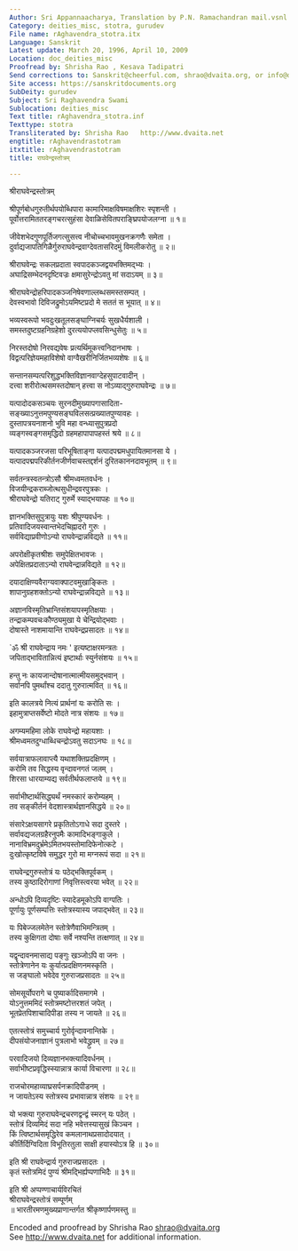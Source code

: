 ```yaml
---
Author: Sri Appannaacharya, Translation by P.N. Ramachandran mail.vsnl.net pnramchandran@vsnl.net
Category: deities_misc, stotra, gurudev
File name: rAghavendra_stotra.itx
Language: Sanskrit
Latest update: March 20, 1996, April 10, 2009
Location: doc_deities_misc
Proofread by: Shrisha Rao , Kesava Tadipatri
Send corrections to: Sanskrit@cheerful.com, shrao@dvaita.org, or info@dvaita.org
Site access: https://sanskritdocuments.org
SubDeity: gurudev
Subject: Sri Raghavendra Swami
Sublocation: deities_misc
Text title: rAghavendra_stotra.inf
Texttype: stotra
Transliterated by: Shrisha Rao   http://www.dvaita.net
engtitle: rAghavendrastotram
itxtitle: rAghavendrastotram
title: राघवेन्द्रस्तोत्रम्

---
```

  
 श्रीराघवेन्द्रस्तोत्रम्   
  
श्रीपूर्णबोधगुरुतीर्थपयोब्धिपारा कामारिमाक्षविषमाक्षशिरः स्पृशन्ती ।  
पूर्वोत्तरामिततरङ्गचरत्सुहंसा देवाळिसेवितपराङ्घ्रिपयोजलग्ना ॥ १॥  
  
जीवेशभेदगुणपूर्तिजगत्सुसत्त्व नीचोच्चभावमुखनक्रगणैः समेता ।  
दुर्वाद्यजापतिगिळैर्गुरुराघवेन्द्रवाग्देवतासरिदमुं विमलीकरोतु ॥ २॥  
  
श्रीराघवेन्द्रः सकलप्रदाता स्वपादकञ्जद्वयभक्तिमद्भ्यः ।  
अघाद्रिसम्भेदनदृष्टिवज्रः क्षमासुरेन्द्रोऽवतु मां सदाऽयम् ॥ ३॥  
  
श्रीराघवेन्द्रोहरिपादकञ्जनिषेवणाल्लब्धसमस्तसम्पत् ।  
देवस्वभावो दिविजद्रुमोऽयमिष्टप्रदो मे सततं स भूयात् ॥ ४॥  
  
भव्यस्वरूपो भवदुःखतूलसङ्घाग्निचर्यः सुखधैर्यशाली ।  
समस्तदुष्टग्रहनिग्रहेशो दुरत्ययोपप्लवसिन्धुसेतुः ॥ ५॥  
  
निरस्तदोषो निरवद्यवेषः प्रत्यर्थिमूकत्त्वनिदानभाषः ।  
विद्वत्परिज्ञेयमहाविशेषो वाग्वैखरीनिर्जितभव्यशेषः ॥ ६॥  
  
सन्तानसम्पत्परिशुद्धभक्तिविज्ञानवाग्देहसुपाटवादीन् ।  
दत्त्वा शरीरोत्थसमस्तदोषान् हत्त्वा स नोऽव्याद्गुरुराघवेन्द्रः ॥ ७॥  
  
यत्पादोदकसञ्चयः सुरनदीमुख्यापगासादिता-  
सङ्ख्याऽनुत्तमपुण्यसङ्घविलसत्प्रख्यातपुण्यावहः ।  
दुस्तापत्रयनाशनो भुवि महा वन्ध्यासुपुत्रप्रदो  
व्यङ्गस्वङ्गसमृद्धिदो ग्रहमहापापापहस्तं श्रये ॥ ८॥  
  
यत्पादकञ्जरजसा परिभूषिताङ्गा यत्पादपद्ममधुपायितमानसा ये ।  
यत्पादपद्मपरिकीर्तनजीर्णवाचस्तद्दर्शनं दुरितकाननदावभूतम् ॥ ९॥  
  
सर्वतन्त्रस्वतन्त्रोऽसौ श्रीमध्वमतवर्धनः ।  
विजयीन्द्रकराब्जोत्थसुधीन्द्रवरपुत्रकः ।  
श्रीराघवेन्द्रो यतिराट् गुरुर्मे स्याद्भयापहः ॥ १०॥  
  
ज्ञानभक्तिसुपुत्रायुः यशः श्रीपुण्यवर्धनः ।  
प्रतिवादिजयस्वान्तभेदचिह्नादरो गुरुः ।  
सर्वविद्याप्रवीणोऽन्यो राघवेन्द्रान्नविद्यते ॥ ११॥  
  
अपरोक्षीकृतश्रीशः समुपेक्षितभावजः ।  
अपेक्षितप्रदाताऽन्यो राघवेन्द्रान्नविद्यते ॥ १२॥  
  
दयादाक्षिण्यवैराग्यवाक्पाटवमुखाङ्कितः ।  
शापानुग्रहशक्तोऽन्यो राघवेन्द्रान्नविद्यते ॥ १३॥  
  
अज्ञानविस्मृतिभ्रान्तिसंशयापस्मृतिक्षयाः ।  
तन्द्राकम्पवचःकौण्ठ्यमुखा ये चेन्द्रियोद्भवाः ।  
दोषास्ते नाशमायान्ति राघवेन्द्रप्रसादतः ॥ १४॥  
  
`ॐ श्री राघवेन्द्राय नमः '  इत्यष्टाक्षरमन्त्रतः ।  
जपिताद्भावितान्नित्यं इष्टार्थाः स्युर्नसंशयः ॥ १५॥  
  
हन्तु नः कायजान्दोषानात्मात्मीयसमुद्भवान् ।  
सर्वानपि पुमर्थांश्च ददातु गुरुरात्मवित् ॥ १६॥  
  
इति कालत्रये नित्यं प्रार्थनां यः करोति सः ।  
इहामुत्राप्तसर्वेष्टो मोदते नात्र संशयः ॥ १७॥  
  
अगम्यमहिमा लोके राघवेन्द्रो महायशाः ।  
श्रीमध्वमतदुग्धाब्धिचन्द्रोऽवतु सदाऽनघः ॥ १८॥  
  
सर्वयात्राफलावाप्त्यै यथाशक्तिप्रदक्षिणम् ।  
करोमि तव सिद्धस्य वृन्दावनगतं जलम् ।  
शिरसा धारयाम्यद्य सर्वतीर्थफलाप्तये ॥ १९॥  
  
सर्वाभीष्टार्थसिद्ध्यर्थं नमस्कारं करोम्यहम् ।  
तव सङ्कीर्तनं वेदशास्त्रार्थज्ञानसिद्धये ॥ २०॥  
  
संसारेऽक्षयसागरे प्रकृतितोऽगाधे सदा दुस्तरे ।  
सर्वावद्यजलग्रहैरनुपमैः कामादिभङ्गाकुले ।  
नानाविभ्रमदुर्भ्रमेऽमितभयस्तोमादिफेनोत्कटे ।  
दुःखोत्कृष्टविषे समुद्धर गुरो मा मग्नरूपं सदा ॥ २१॥  
  
राघवेन्द्रगुरुस्तोत्रं यः पठेद्भक्तिपूर्वकम् ।  
तस्य कुष्ठादिरोगाणां निवृत्तिस्त्वरया भवेत् ॥ २२॥  
  
अन्धोऽपि दिव्यदृष्टिः स्यादेडमूकोऽपि वाग्पतिः ।  
पूर्णायुः पूर्णसम्पत्तिः स्तोत्रस्यास्य जपाद्भवेत् ॥ २३॥  
  
यः पिबेज्जलमेतेन स्तोत्रेणैवाभिमन्त्रितम् ।  
तस्य कुक्षिगता दोषाः सर्वे नश्यन्ति तत्क्षणात् ॥ २४॥  
  
यद्वृन्दावनमासाद्य पङ्गुः खञ्जोऽपि वा जनः ।  
स्तोत्रेणानेन यः कुर्यात्प्रदक्षिणनमस्कृति ।  
स जङ्घालो भवेदेव गुरुराजप्रसादतः ॥ २५॥  
  
सोमसूर्योपरागे च पुष्यार्कादिसमागमे ।  
योऽनुत्तममिदं स्तोत्रमष्टोत्तरशतं जपेत् ।  
भूतप्रेतपिशाचादिपीडा तस्य न जायते ॥ २६॥  
  
एतत्स्तोत्रं समुच्चार्य गुरोर्वृन्दावनान्तिके ।  
दीपसंयोजनाज्ञानं पुत्रलाभो भवेद्ध्रुवम् ॥ २७॥  
  
परवादिजयो दिव्यज्ञानभक्त्यादिवर्धनम् ।  
सर्वाभीष्टप्रवृद्धिस्स्यान्नात्र कार्या विचारणा ॥ २८॥  
  
राजचोरमहाव्याघ्रसर्पनक्रादिपीडनम् ।  
न जायतेऽस्य स्तोत्रस्य प्रभावान्नात्र संशयः ॥ २९॥  
  
यो भक्त्या गुरुराघवेन्द्रचरणद्वन्द्वं स्मरन् यः पठेत् ।  
स्तोत्रं दिव्यमिदं सदा नहि भवेत्तस्यासुखं किञ्चन ।  
किं त्विष्टार्थसमृद्धिरेव कमलानाथप्रसादोदयात् ।  
कीर्तिर्दिग्विदिता विभूतिरतुला साक्षी हयास्योऽत्र हि ॥ ३०॥  
  
इति श्री राघवेन्द्रार्य गुरुराजप्रसादतः ।  
कृतं स्तोत्रमिदं पुण्यं श्रीमद्भिर्ह्यप्पणाभिदैः ॥ ३१॥  
  
इति श्री अप्पण्णाचार्यविरचितं  
श्रीराघवेन्द्रस्तोत्रं सम्पूर्णम्  
॥ भारतीरमणमुख्यप्राणान्तर्गत श्रीकृष्णार्पणमस्तु ॥  
  
  
Encoded and proofread by Shrisha Rao shrao@dvaita.org  
See http://www.dvaita.net for additional information.  
  
